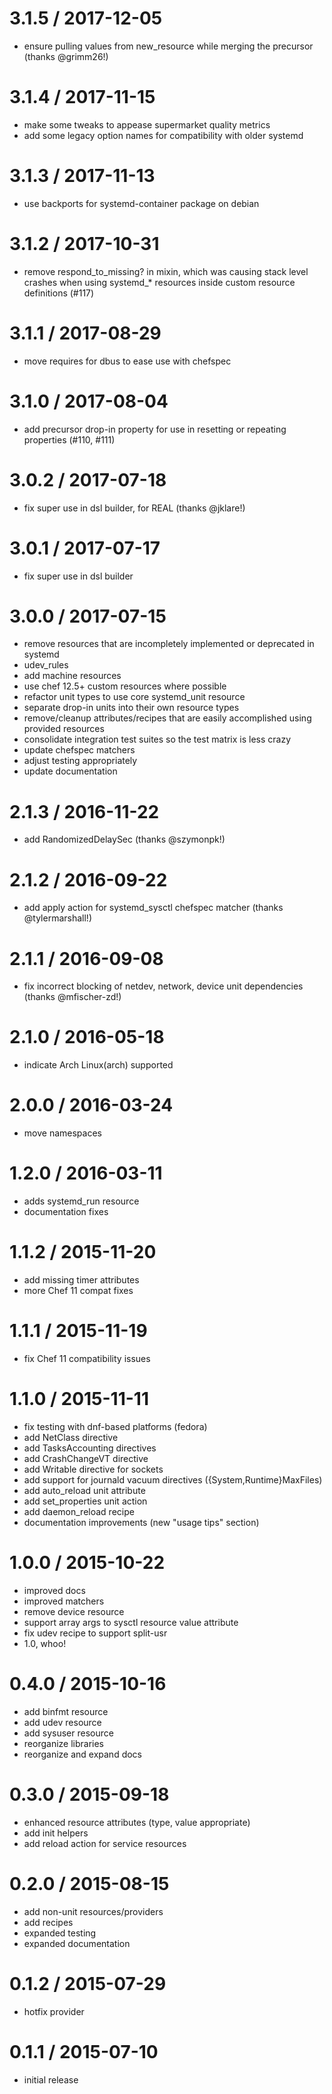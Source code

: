 # 3.1.5 / 2017-12-05

* ensure pulling values from new_resource while merging the precursor (thanks @grimm26!)

# 3.1.4 / 2017-11-15

* make some tweaks to appease supermarket quality metrics
* add some legacy option names for compatibility with older systemd

# 3.1.3 / 2017-11-13

* use backports for systemd-container package on debian

# 3.1.2 / 2017-10-31

* remove respond_to_missing? in mixin, which was causing stack level crashes
  when using systemd_* resources inside custom resource definitions (#117)

# 3.1.1 / 2017-08-29

* move requires for dbus to ease use with chefspec

# 3.1.0 / 2017-08-04

* add precursor drop-in property for use in resetting or repeating properties (#110, #111)

# 3.0.2 / 2017-07-18

* fix super use in dsl builder, for REAL (thanks @jklare!)

# 3.0.1 / 2017-07-17

* fix super use in dsl builder

# 3.0.0 / 2017-07-15

*  remove resources that are incompletely implemented or deprecated in systemd
  *  udev_rules
* add machine resources
* use chef 12.5+ custom resources where possible
* refactor unit types to use core systemd_unit resource
* separate drop-in units into their own resource types
* remove/cleanup attributes/recipes that are easily accomplished using provided resources
* consolidate integration test suites so the test matrix is less crazy
* update chefspec matchers
* adjust testing appropriately
* update documentation

# 2.1.3 / 2016-11-22

* add RandomizedDelaySec (thanks @szymonpk!)

# 2.1.2 / 2016-09-22

* add apply action for systemd_sysctl chefspec matcher (thanks @tylermarshall!)

# 2.1.1 / 2016-09-08

* fix incorrect blocking of netdev, network, device unit dependencies (thanks @mfischer-zd!)

# 2.1.0 / 2016-05-18

* indicate Arch Linux(arch) supported

# 2.0.0 / 2016-03-24

* move namespaces

# 1.2.0 / 2016-03-11

* adds systemd_run resource
* documentation fixes

# 1.1.2 / 2015-11-20

* add missing timer attributes
* more Chef 11 compat fixes

# 1.1.1 / 2015-11-19

* fix Chef 11 compatibility issues

# 1.1.0 / 2015-11-11

* fix testing with dnf-based platforms (fedora)
* add NetClass directive
* add TasksAccounting directives
* add CrashChangeVT directive
* add Writable directive for sockets
* add support for journald vacuum directives ({System,Runtime}MaxFiles)
* add auto_reload unit attribute
* add set_properties unit action
* add daemon_reload recipe
* documentation improvements (new "usage tips" section)

# 1.0.0 / 2015-10-22

* improved docs
* improved matchers
* remove device resource
* support array args to sysctl resource value attribute
* fix udev recipe to support split-usr
* 1.0, whoo!

# 0.4.0 / 2015-10-16

* add binfmt resource
* add udev resource
* add sysuser resource
* reorganize libraries
* reorganize and expand docs

# 0.3.0 / 2015-09-18

* enhanced resource attributes (type, value appropriate)
* add init helpers
* add reload action for service resources

# 0.2.0 / 2015-08-15

* add non-unit resources/providers
* add recipes
* expanded testing
* expanded documentation

# 0.1.2 / 2015-07-29

* hotfix provider

# 0.1.1 / 2015-07-10

* initial release
